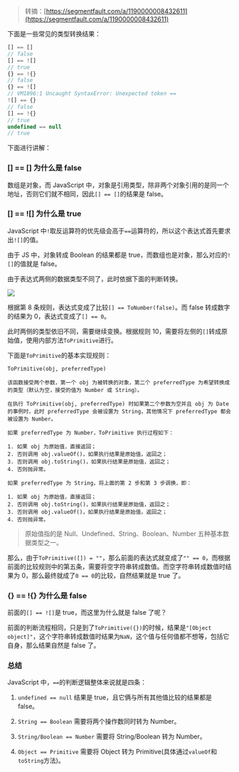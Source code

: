 > 转摘：[https://segmentfault.com/a/1190000008432611](https://segmentfault.com/a/1190000008432611)

下面是一些常见的类型转换结果：

```JavaScript
[] == []
// false
[] == ![]
// true
{} == !{}
// false
{} == ![]
// VM1896:1 Uncaught SyntaxError: Unexpected token ==
![] == {}
// false
[] == !{}
// true
undefined == null
// true
```

下面进行讲解：

### [] == [] 为什么是 false

数组是对象，而 JavaScript 中，对象是引用类型，除非两个对象引用的是同一个地址，否则它们就不相同，因此`[] == []`的结果是 false。

### [] == ![] 为什么是 true

JavaScript 中`!`取反运算符的优先级会高于`==`运算符的，所以这个表达式首先要求出`![]`的值。

由于 JS 中，对象转成 Boolean 的结果都是 true，而数组也是对象，那么对应的`![]`的值就是 false。

由于表达式两侧的数据类型不同了，此时依据下面的判断转换。

<img src="http://cnd.qiniu.lin07ux.cn/markdown/1555508701241.png"/>

根据第 8 条规则，表达式变成了比较`[] == ToNumber(false)`。而 false 转成数字的结果为 0，表达式变成了`[] == 0`。

此时两侧的类型依旧不同，需要继续变换。根据规则 10，需要将左侧的`[]`转成原始值，使用内部方法`ToPrimitive`进行。

下面是`ToPrimitive`的基本实现规则：

```
ToPrimitive(obj, preferredType)

该函数接受两个参数，第一个 obj 为被转换的对象，第二个 preferredType 为希望转换成的类型（默认为空，接受的值为 Number 或 String）。

在执行 ToPrimitive(obj, preferredType) 时如果第二个参数为空并且 obj 为 Date 的事例时，此时 preferredType 会被设置为 String，其他情况下 preferredType 都会被设置为 Number。

如果 preferredType 为 Number，ToPrimitive 执行过程如下：

1. 如果 obj 为原始值，直接返回；
2. 否则调用 obj.valueOf()，如果执行结果是原始值，返回之；
3. 否则调用 obj.toString()，如果执行结果是原始值，返回之；
4. 否则抛异常。

如果 preferredType 为 String，将上面的第 2 步和第 3 步调换，即：

1. 如果 obj 为原始值，直接返回；
2. 否则调用 obj.toString()，如果执行结果是原始值，返回之；
3. 否则调用 obj.valueOf()，如果执行结果是原始值，返回之；
4. 否则抛异常。
```

> 原始值指的是 Null、Undefined、String、Boolean、Number 五种基本数据类型之一。

那么，由于`ToPrimitive([]) = ""`，那么前面的表达式就变成了`"" == 0`，而根据前面的比较规则中的第五条，需要将空字符串转成数值。而空字符串转成数值时结果为 0，那么最终就成了`0 == 0`的比较，自然结果就是 true 了。

### {} == !{} 为什么是 false

前面的`[] == ![]`是 true，而这里为什么就是 false 了呢？

前面的判断流程相同，只是到了`ToPrimitive({})`的时候，结果是`"[Object object]"`，这个字符串转成数值时结果为`NaN`，这个值与任何值都不想等，包括它自身，那么结果自然是 false 了。

### 总结

JavaScript 中，`==`的判断逻辑整体来说就是四条：

1. `undefined == null` 结果是 true，且它俩与所有其他值比较的结果都是 false。

2. `String == Boolean` 需要将两个操作数同时转为 Number。

3. `String/Boolean == Number` 需要将 String/Boolean 转为 Number。

4. `Object == Primitive` 需要将 Object 转为 Primitive(具体通过`valueOf`和`toString`方法)。





